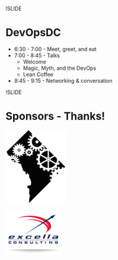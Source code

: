 !SLIDE
# DevOpsDC #

* 6:30 - 7:00 - Meet, greet, and eat
* 7:00 - 8:45 - Talks
  * Welcome
  * Magic, Myth, and the DevOps
  * Lean Coffee
* 8:45 - 9:15 - Networking & conversation

!SLIDE
# Sponsors - Thanks! #

![DevOpsDays DC](../images/big_doddc_logo.jpg)

![Excella Consulting](../images/excella.png)
